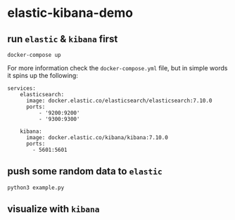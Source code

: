# elastic-kibana-demo

## run `elastic` & `kibana` first

    docker-compose up

For more information check the `docker-compose.yml` file, but in simple words it spins up the following:

```
services:
    elasticsearch:
      image: docker.elastic.co/elasticsearch/elasticsearch:7.10.0
      ports:
          - '9200:9200'
          - '9300:9300'

    kibana:
      image: docker.elastic.co/kibana/kibana:7.10.0
      ports:
        - 5601:5601
```

## push some random data to `elastic`

    python3 example.py


## visualize with `kibana`
